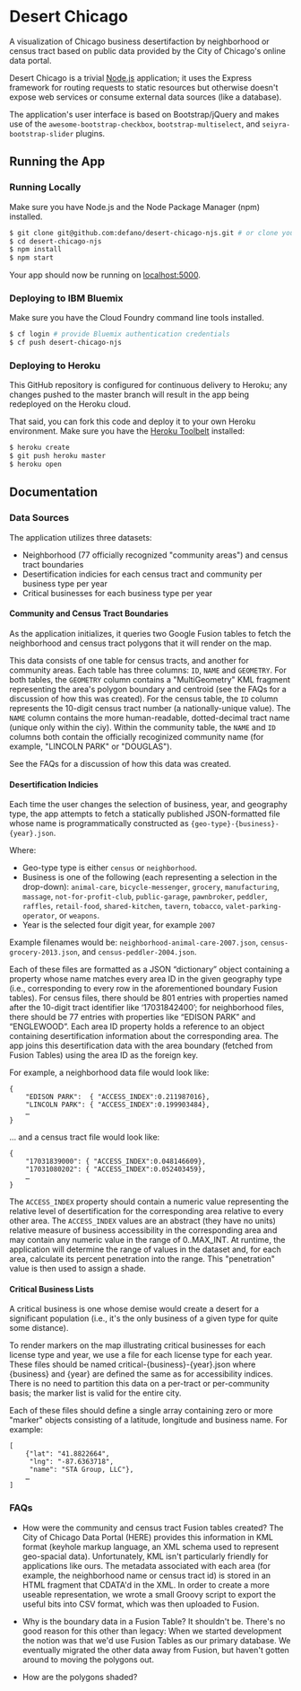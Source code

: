 # Desert Chicago

A visualization of Chicago business desertifaction by neighborhood or census tract based on public data provided by the City of Chicago's online data portal.

Desert Chicago is a trivial [Node.js](http://nodejs.org/) application; it uses the Express framework for routing requests to static resources but otherwise doesn't expose web services or consume external data sources (like a database). 

The application's user interface is based on Bootstrap/jQuery and makes use of the `awesome-bootstrap-checkbox`, `bootstrap-multiselect`, and `seiyra-bootstrap-slider` plugins. 

## Running the App

### Running Locally

Make sure you have Node.js and the Node Package Manager (npm) installed.

```sh
$ git clone git@github.com:defano/desert-chicago-njs.git # or clone your own fork
$ cd desert-chicago-njs
$ npm install
$ npm start
```

Your app should now be running on [localhost:5000](http://localhost:5000/).

### Deploying to IBM Bluemix

Make sure you have the Cloud Foundry command line tools installed.

```sh
$ cf login # provide Bluemix authentication credentials
$ cf push desert-chicago-njs
```

### Deploying to Heroku

This GitHub repository is configured for continuous delivery to Heroku; any changes pushed to the master branch will result in the app being redeployed on the Heroku cloud.

That said, you can fork this code and deploy it to your own Heroku environment. Make sure you have the [Heroku Toolbelt](https://toolbelt.heroku.com/) installed:

```sh
$ heroku create
$ git push heroku master
$ heroku open
```

## Documentation

### Data Sources

The application utilizes three datasets:

- Neighborhood (77 officially recognized "community areas") and census tract boundaries
- Desertification indicies for each census tract and community per business type per year
- Critical businesses for each business type per year

#### Community and Census Tract Boundaries

As the application initializes, it queries two Google Fusion tables to fetch the neighborhood and census tract polygons that it will render on the map.

This data consists of one table for census tracts, and another for community areas. Each table has three columns: `ID`, `NAME` and `GEOMETRY`. For both tables, the `GEOMETRY` column contains a "MultiGeometry" KML fragment representing the area's polygon boundary and centroid (see the FAQs for a discussion of how this was created). For the census table, the `ID` column represents the 10-digit census tract number (a nationally-unique value). The `NAME` column contains the more human-readable, dotted-decimal tract name (unique only within the ciy). Within the community table, the `NAME` and `ID` columns both contain the officially recoginized community name (for example, "LINCOLN PARK" or "DOUGLAS").

See the FAQs for a discussion of how this data was created.

#### Desertification Indicies

Each time the user changes the selection of business, year, and geography type, the app attempts to fetch a statically published JSON-formatted file whose name is programmatically constructed as `{geo-type}-{business}-{year}.json`.
 
Where:
- Geo-type type is either `census` or `neighborhood`.
- Business is one of the following (each representing a selection in the drop-down): `animal-care`, `bicycle-messenger`, `grocery`, `manufacturing`, `massage`, `not-for-profit-club`, `public-garage`, `pawnbroker`, `peddler`, `raffles`, `retail-food`, `shared-kitchen`, `tavern`, `tobacco`, `valet-parking-operator`,  or `weapons`.
- Year is the selected four digit year, for example `2007`

Example filenames would be: `neighborhood-animal-care-2007.json`, `census-grocery-2013.json`, and `census-peddler-2004.json`.
 
Each of these files are formatted as a JSON “dictionary” object containing a property whose name matches every area ID in the given geography type (i.e., corresponding to every row in the aforementioned boundary Fusion tables). For census files, there should be 801 entries with properties named after the 10-digit tract identifier like ‘17031842400’; for neighborhood files, there should be 77 entries with properties like “EDISON PARK” and “ENGLEWOOD”. Each area ID property holds a reference to an object containing desertification information about the corresponding area. The app joins this desertification data with the area boundary (fetched from Fusion Tables) using the area ID as the foreign key.
 
For example, a neighborhood data file would look like:

```
{
    "EDISON PARK":  { "ACCESS_INDEX":0.211987016},
    "LINCOLN PARK": { "ACCESS_INDEX":0.199903484},
    …
}
``` 
 
… and a census tract file would look like:
 
``` 
{
    "17031839000": { "ACCESS_INDEX":0.048146609},
    "17031080202": { "ACCESS_INDEX":0.052403459},
    …
}
``` 

The `ACCESS_INDEX` property should contain a numeric value representing the relative level of desertification for the corresponding area relative to every other area. The `ACCESS_INDEX` values are an abstract (they have no units) relative measure of business accessibility in the corresponding area and may contain any numeric value in the range of 0..MAX_INT. At runtime, the application will determine the range of values in the dataset and, for each area, calculate its percent penetration into the range. This "penetration" value is then used to assign a shade. 

#### Critical Business Lists

A critical business is one whose demise would create a desert for a significant population (i.e., it's the only business of a given type for quite some distance).

To render markers on the map illustrating critical businesses for each license type and year, we use a file for each license type for each year. These files should be named critical-{business}-{year}.json where {business} and {year} are defined the same as for accessibility indices. There is no need to partition this data on a per-tract or per-community basis; the marker list is valid for the entire city.
 
Each of these files should define a single array containing zero or more "marker" objects consisting of a latitude, longitude and business name. For example:

```
[
    {"lat": "41.8822664",
     "lng": "-87.6363718",
     "name": "STA Group, LLC"},
    …
]
```

### FAQs

- How were the community and census tract Fusion tables created? The City of Chicago Data Portal (HERE) provides this information in KML format (keyhole markup language, an XML schema used to represent geo-spacial data). Unfortunately, KML isn't particularly friendly for applications like ours. The metadata associated with each area (for example, the neighborhood name or census tract id) is stored in an HTML fragment that CDATA'd in the XML. In order to create a more useable representation, we wrote a small Groovy script to export the useful bits into CSV format, which was then uploaded to Fusion.

- Why is the boundary data in a Fusion Table? It shouldn't be. There's no good reason for this other than legacy: When we started development the notion was that we'd use Fusion Tables as our primary database. We eventually migrated the other data away from Fusion, but haven't gotten around to moving the polygons out. 

- How are the polygons shaded? 
